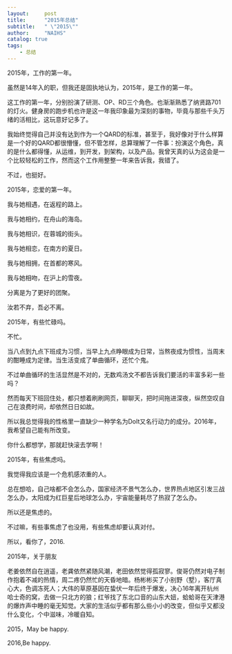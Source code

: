 ```yaml
---
layout:     post
title:      "2015年总结"
subtitle:   " \"2015\""
author:     "NAIHS"
catalog: true
tags:
    - 总结
---
```


2015年，工作的第一年。

虽然是14年入的职，但我还是固执地认为，2015年，是工作的第一年。

这工作的第一年，分别扮演了研测、OP、RD三个角色。也渐渐熟悉了纳贤路701的灯火。健身房的跑步机也许是这一年我印象最为深刻的事物，毕竟与那些千头万绪的活相比，这玩意好记多了。

我始终觉得自己并没有达到作为一个QARD的标准，甚至于，我好像对于什么样算是一个好的QARD都很懵懂，但不管怎样，总算理解了一件事：扮演这个角色，真的是什么都得懂，从运维，到开发，到架构，以及产品。我曾天真的认为这会是一个比较轻松的工作，然而这个工作用整整一年来告诉我，我错了。

不过，也挺好。

2015年，恋爱的第一年。

我与她相遇，在返程的路上。

我与她相约，在舟山的海岛。

我与她相识，在蓉城的街头。

我与她相恋，在南方的夏日。

我与她相拥，在首都的寒风。

我与她相吻，在沪上的雪夜。

分离是为了更好的团聚。

汝若不弃，吾必不离。

2015年，有些忙碌吗。

不忙。

当八点到九点下班成为习惯，当早上九点睁眼成为日常，当熬夜成为惯性，当周末的酣睡成为定律。当生活变成了单曲循环，还忙个鬼。

不过单曲循环的生活显然是不对的，无数鸡汤文不都告诉我们要活的丰富多彩一些吗？

然而每天下班回住处，都只想着刷刷网页，聊聊天，把时间拖进深夜，纵然空叹自己在浪费时间，却依然日日如故。

所以我总觉得我的性格里一直缺少一种学名为DoIt又名行动力的成分。2016年，我希望自己能有所改变。

你什么都想学，那就赶快滚去学啊！

2015年，有些焦虑吗。

我觉得我应该是一个危机感浓重的人。

总在想哈，自己啥都不会怎么办，国家经济不景气怎么办，世界热点地区引发三战怎么办，太阳成为红巨星后地球怎么办，宇宙能量耗尽了热寂了怎么办。

所以还是焦虑的。

不过嘛，有些事焦虑了也没用，有些焦虑却要认真对付。

所以，看你了，2016.

2015年，关于朋友

老姜依然自在逍遥，老龚依然紧随风潮，老田依然觉得孤寂寥。俊哥仍然对电子制作抱着不减的热情，周二疼仍然忙的天昏地暗。杨彬彬买了小别野（墅），客厅真心大，色调冻死人；大伟的草原基因在蛰伏一年后终于爆发，决心16年离开杭州哈士奇的窝，去做一只北方的狼；红爷找了东北口音的山东大妞，蛤蛤哥在天津港的爆炸声中睡的毫无知觉。大家的生活似乎都有那么些小小的改变，但似乎又都没什么变化，个中滋味，冷暖自知。

2015，May be happy.

2016,Be happy.
